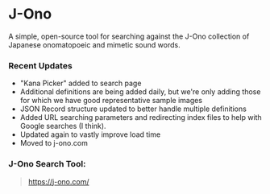 # J-Ono
A simple, open-source tool for searching against the J-Ono collection of Japanese onomatopoeic and mimetic sound words.

### Recent Updates
* "Kana Picker" added to search page
* Additional definitions are being added daily, but we're only adding those for which we have good representative sample images
* JSON Record structure updated to better handle multiple definitions
* Added URL searching parameters and redirecting index files to help with Google searches (I think).
* Updated again to vastly improve load time
* Moved to j-ono.com

### J-Ono Search Tool:
> https://j-ono.com/
